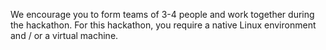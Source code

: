 We encourage you to form teams of 3-4 people and work together during the hackathon.
For this hackathon, you require a native Linux environment and / or a virtual machine.

